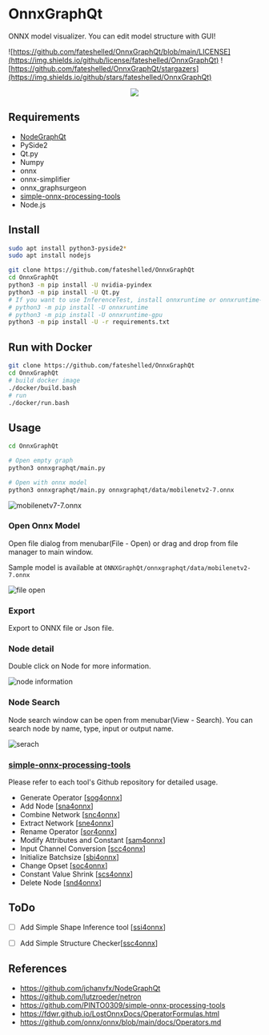# OnnxGraphQt

ONNX model visualizer. You can edit model structure with GUI!

![https://github.com/fateshelled/OnnxGraphQt/blob/main/LICENSE](https://img.shields.io/github/license/fateshelled/OnnxGraphQt)
![https://github.com/fateshelled/OnnxGraphQt/stargazers](https://img.shields.io/github/stars/fateshelled/OnnxGraphQt)

<p align="center">
  <img src="https://user-images.githubusercontent.com/53618876/173075283-3344ca39-adcc-4e73-a5ea-31148fa641bf.png" />
</p>


## Requirements
- [NodeGraphQt](https://github.com/jchanvfx/NodeGraphQt)
- PySide2
- Qt.py
- Numpy
- onnx
- onnx-simplifier
- onnx_graphsurgeon
- [simple-onnx-processing-tools](https://github.com/PINTO0309/simple-onnx-processing-tools)
- Node.js

## Install
```bash
sudo apt install python3-pyside2*
sudo apt install nodejs

git clone https://github.com/fateshelled/OnnxGraphQt
cd OnnxGraphQt
python3 -m pip install -U nvidia-pyindex
python3 -m pip install -U Qt.py
# If you want to use InferenceTest, install onnxruntime or onnxruntime-gpu
# python3 -m pip install -U onnxruntime
# python3 -m pip install -U onnxruntime-gpu
python3 -m pip install -U -r requirements.txt
```

## Run with Docker
```bash
git clone https://github.com/fateshelled/OnnxGraphQt
cd OnnxGraphQt
# build docker image
./docker/build.bash
# run
./docker/run.bash
```

## Usage
```bash
cd OnnxGraphQt

# Open empty graph
python3 onnxgraphqt/main.py

# Open with onnx model
python3 onnxgraphqt/main.py onnxgraphqt/data/mobilenetv2-7.onnx

```

![mobilenetv7-7.onnx](https://user-images.githubusercontent.com/53618876/173088722-a6ba22d4-d49a-4663-b2c2-a9a28e69c75a.png)


### Open Onnx Model
Open file dialog from menubar(File - Open) or drag and drop from file manager to main window.

Sample model is available at `ONNXGraphQt/onnxgraphqt/data/mobilenetv2-7.onnx`

![file open](https://user-images.githubusercontent.com/53618876/173079093-5cb8b80a-7b2e-46cf-a0c2-ff96f824486b.png)


### Export
Export to ONNX file or Json file.

### Node detail
Double click on Node for more information.

![node information](https://user-images.githubusercontent.com/53618876/173081692-da179f1d-bdc2-4122-9d1f-89461410afc4.png)

### Node Search
Node search window can be open from menubar(View - Search).
You can search node by name, type, input or output name.

![serach](https://user-images.githubusercontent.com/53618876/173082166-0cb05288-8033-451d-8fd0-23a2836d301f.png)

### [simple-onnx-processing-tools](https://github.com/PINTO0309/simple-onnx-processing-tools)

Please refer to each tool's Github repository for detailed usage.

- Generate Operator [[sog4onnx](https://github.com/PINTO0309/sog4onnx)]
- Add Node [[sna4onnx](https://github.com/PINTO0309/sna4onnx)]
- Combine Network [[snc4onnx](https://github.com/PINTO0309/snc4onnx)]
- Extract Network [[sne4onnx](https://github.com/PINTO0309/sne4onnx)]
- Rename Operator [[sor4onnx](https://github.com/PINTO0309/sor4onnx)]
- Modify Attributes and Constant [[sam4onnx](https://github.com/PINTO0309/sam4onnx)]
- Input Channel Conversion [[scc4onnx](https://github.com/PINTO0309/scc4onnx)]
- Initialize Batchsize [[sbi4onnx](https://github.com/PINTO0309/sbi4onnx)]
- Change Opset [[soc4onnx](https://github.com/PINTO0309/soc4onnx)]
- Constant Value Shrink [[scs4onnx](https://github.com/PINTO0309/scs4onnx)]
- Delete Node [[snd4onnx](https://github.com/PINTO0309/snd4onnx)]


## ToDo
- [ ] Add Simple Shape Inference tool [[ssi4onnx](https://github.com/PINTO0309/ssi4onnx)]
- [ ] Add Simple Structure Checker[[ssc4onnx](https://github.com/PINTO0309/ssc4onnx)]


## References
- https://github.com/jchanvfx/NodeGraphQt
- https://github.com/lutzroeder/netron
- https://github.com/PINTO0309/simple-onnx-processing-tools
- https://fdwr.github.io/LostOnnxDocs/OperatorFormulas.html
- https://github.com/onnx/onnx/blob/main/docs/Operators.md



